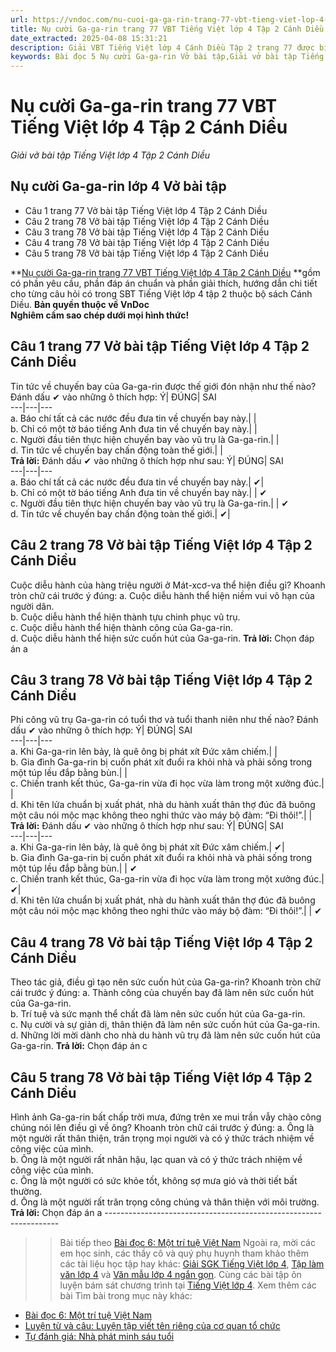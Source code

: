 ```yaml
---
url: https://vndoc.com/nu-cuoi-ga-ga-rin-trang-77-vbt-tieng-viet-lop-4-tap-2-canh-dieu-315101
title: Nụ cười Ga-ga-rin trang 77 VBT Tiếng Việt lớp 4 Tập 2 Cánh Diều - Giải vở bài tập Tiếng Việt lớp 4 Tập 2 Cánh Diều - VnDoc.com
date_extracted: 2025-04-08 15:31:21
description: Giải VBT Tiếng Việt lớp 4 Cánh Diều Tập 2 trang 77 được biên soạn nhằm giúp các em HS đạt kết quả tốt trong quá trình làm bài tập và học tập môn Tiếng Việt lớp 4.
keywords: Bài đọc 5 Nụ cười Ga-ga-rin Vở bài tập,Giải vở bài tập Tiếng Việt lớp 4 bài đọc 5 Nụ cười Ga-ga-rin,Nụ cười Ga-ga-rin lớp 4,Bài đọc 5 Nụ cười Ga-ga-rin lớp 4,Đọc Nụ cười Ga-ga-rin lớp 4,giải bài Nụ cười Ga-ga-rin lớp 4,tiếng việt lớp 4 Nụ cười Ga-ga-rin,tiếng việt lớp 4,tiếng việt lớp 4 Cánh Diều,vở bài tập tiếng việt lớp 4,sách tiếng việt lớp 4,bài tập tiếng việt lớp 4,giải bài tập tiếng việt lớp 4,tiếng việt lớp 4 tập 2
---
```


# Nụ cười Ga-ga-rin trang 77 VBT Tiếng Việt lớp 4 Tập 2 Cánh Diều
 _Giải vở bài tập Tiếng Việt lớp 4 Tập 2 Cánh Diều_
## **Nụ cười Ga-ga-rin lớp 4 Vở bài tập**
  * Câu 1 trang 77 Vở bài tập Tiếng Việt lớp 4 Tập 2 Cánh Diều
  * Câu 2 trang 78 Vở bài tập Tiếng Việt lớp 4 Tập 2 Cánh Diều
  * Câu 3 trang 78 Vở bài tập Tiếng Việt lớp 4 Tập 2 Cánh Diều
  * Câu 4 trang 78 Vở bài tập Tiếng Việt lớp 4 Tập 2 Cánh Diều
  * Câu 5 trang 78 Vở bài tập Tiếng Việt lớp 4 Tập 2 Cánh Diều

**[Nụ cười Ga-ga-rin trang 77 VBT Tiếng Việt lớp 4 Tập 2 Cánh Diều](<https://vndoc.com/nu-cuoi-ga-ga-rin-trang-77-vbt-tieng-viet-lop-4-tap-2-canh-dieu-315101>) **gồm có phần yêu cầu, phần đáp án chuẩn và phần giải thích, hướng dẫn chi tiết cho từng câu hỏi có trong SBT Tiếng Việt lớp 4 tập 2 thuộc bộ  sách Cánh Diều.
**Bản quyền thuộc về VnDoc**   
**Nghiêm cấm sao chép dưới mọi hình thức\!**
## **Câu 1 trang 77 Vở bài tập Tiếng Việt lớp 4 Tập 2 Cánh Diều**
Tin tức về chuyến bay của Ga-ga-rin được thế giới đón nhận như thế nào? Đánh dấu ✔ vào những ô thích hợp:
Ý| ĐÚNG| SAI  
---|---|---  
a. Báo chí tất cả các nước đều đưa tin về chuyến bay này.| |   
b. Chỉ có một tờ báo tiếng Anh đưa tin về chuyến bay này.| |   
c. Người đầu tiên thực hiện chuyến bay vào vũ trụ là Ga-ga-rin.| |   
d. Tin tức về chuyến bay chấn động toàn thế giới.| |   
**Trả lời:** Đánh dấu ✔ vào những ô thích hợp như sau:
Ý| ĐÚNG| SAI  
---|---|---  
a. Báo chí tất cả các nước đều đưa tin về chuyến bay này.| ✔|   
b. Chỉ có một tờ báo tiếng Anh đưa tin về chuyến bay này.| | ✔  
c. Người đầu tiên thực hiện chuyến bay vào vũ trụ là Ga-ga-rin.| | ✔  
d. Tin tức về chuyến bay chấn động toàn thế giới.| ✔|   
## **Câu 2 trang 78 Vở bài tập Tiếng Việt lớp 4 Tập 2 Cánh Diều**
Cuộc diễu hành của hàng triệu người ở Mát-xcơ-va thể hiện điều gì? Khoanh tròn chữ cái trước ý đúng:
a. Cuộc diễu hành thể hiện niềm vui vô hạn của người dân.  
b. Cuộc diễu hành thể hiện thành tựu chinh phục vũ trụ.  
c. Cuộc diễu hành thể hiện thành công của Ga-ga-rin.  
d. Cuộc diễu hành thể hiện sức cuốn hút của Ga-ga-rin.
**Trả lời:** Chọn đáp án a
## **Câu 3 trang 78 Vở bài tập Tiếng Việt lớp 4 Tập 2 Cánh Diều**
Phi công vũ trụ Ga-ga-rin có tuổi thơ và tuổi thanh niên như thế nào? Đánh dấu ✔ vào những ô thích hợp:
Ý| ĐÚNG| SAI  
---|---|---  
a. Khi Ga-ga-rin lên bảy, là quê ông bị phát xít Đức xâm chiếm.| |   
b. Gia đình Ga-ga-rin bị cuốn phát xít đuổi ra khỏi nhà và phải sống trong một túp lều đắp bằng bùn.| |   
c. Chiến tranh kết thúc, Ga-ga-rin vừa đi học vừa làm trong một xưởng đúc.| |   
d. Khi tên lửa chuẩn bị xuất phát, nhà du hành xuất thân thợ đúc đã buông một câu nói mộc mạc không theo nghi thức vào máy bộ đàm: “Đi thôi\!”.| |   
**Trả lời:** Đánh dấu ✔ vào những ô thích hợp như sau:
Ý| ĐÚNG| SAI  
---|---|---  
a. Khi Ga-ga-rin lên bảy, là quê ông bị phát xít Đức xâm chiếm.| ✔|   
b. Gia đình Ga-ga-rin bị cuốn phát xít đuổi ra khỏi nhà và phải sống trong một túp lều đắp bằng bùn.| | ✔  
c. Chiến tranh kết thúc, Ga-ga-rin vừa đi học vừa làm trong một xưởng đúc.| ✔|   
d. Khi tên lửa chuẩn bị xuất phát, nhà du hành xuất thân thợ đúc đã buông một câu nói mộc mạc không theo nghi thức vào máy bộ đàm: “Đi thôi\!”.| | ✔  
## **Câu 4 trang 78 Vở bài tập Tiếng Việt lớp 4 Tập 2 Cánh Diều**
Theo tác giả, điều gì tạo nên sức cuốn hút của Ga-ga-rin? Khoanh tròn chữ cái trước ý đúng:
a. Thành công của chuyến bay đã làm nên sức cuốn hút của Ga-ga-rin.  
b. Trí tuệ và sức mạnh thể chất đã làm nên sức cuốn hút của Ga-ga-rin.  
c. Nụ cười và sự giản dị, thân thiện đã làm nên sức cuốn hút của Ga-ga-rin.  
d. Những lời mời dành cho nhà du hành vũ trụ đã làm nên sức cuốn hút của Ga-ga-rin.
**Trả lời:** Chọn đáp án c
## **Câu 5 trang 78 Vở bài tập Tiếng Việt lớp 4 Tập 2 Cánh Diều**
Hình ảnh Ga-ga-rin bất chấp trời mưa, đứng trên xe mui trần vẫy chào công chúng nói lên điều gì về ông? Khoanh tròn chữ cái trước ý đúng:
a. Ông là một người rất thân thiện, trân trọng mọi người và có ý thức trách nhiệm về công việc của mình.   
b. Ông là một người rất nhân hậu, lạc quan và có ý thức trách nhiệm về công việc của mình.  
c. Ông là một người có sức khỏe tốt, không sợ mưa gió và thời tiết bất thường.  
d. Ông là một người rất trân trọng công chúng và thân thiện với môi trường.
**Trả lời:** Chọn đáp án a
\------------------------------------------------------------------
>> Bài tiếp theo [Bài đọc 6: Một trí tuệ Việt Nam](<https://vndoc.com/mot-tri-tue-viet-nam-trang-79-vbt-tieng-viet-lop-4-tap-2-canh-dieu-315103>)
Ngoài ra, mời các em học sinh, các thầy cô và quý phụ huynh tham khảo thêm các tài liệu học tập hay khác: [Giải SGK Tiếng Việt lớp 4](<https://vndoc.com/tieng-viet-lop4>), [Tập làm văn lớp 4](<https://vndoc.com/tap-lam-van-lop4>) và [Văn mẫu lớp 4 ngắn gọn](<https://vndoc.com/van-mieu-ta-lop4>). Cùng các bài tập ôn luyện bám sát chương trình tại [Tiếng Việt lớp 4](<https://vndoc.com/tieng-viet-lop4>).
Xem thêm các bài Tìm bài trong mục này khác:
  * [Bài đọc 6: Một trí tuệ Việt Nam](</mot-tri-tue-viet-nam-trang-79-vbt-tieng-viet-lop-4-tap-2-canh-dieu-315103>)
  * [Luyện từ và câu: Luyện tập viết tên riêng của cơ quan tổ chức](</luyen-tap-viet-ten-rieng-cua-co-quan-to-chuc-trang-80-vbt-tieng-viet-lop-4-tap-2-canh-dieu-315106>)
  * [Tự đánh giá: Nhà phát minh sáu tuổi](</tu-danh-gia-nha-phat-minh-sau-tuoi-trang-82-vbt-tieng-viet-lop-4-tap-2-canh-dieu-315108>)

